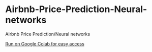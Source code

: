 # Airbnb-Price-Prediction-Neural-networks
Airbnb Price Prediction/Neural networks

[Run on Google Colab for easy access](https://colab.research.google.com/drive/1pOGOnkIwvIL0XIAHbme62qf3GWOLsDOX?usp=sharing)
